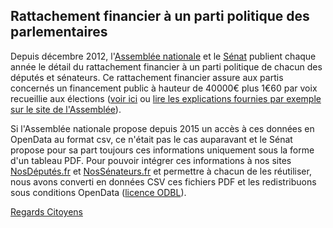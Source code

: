 ## Rattachement financier à un parti politique des parlementaires

Depuis décembre 2012, l'[Assemblée nationale](http://www.assemblee-nationale.fr/14/tribun/xml/liste_rattachement_partis_2015.asp) et le [Sénat](http://www.senat.fr/fileadmin/Fichiers/Images/role/declarations_rattachement_parti_politique.pdf) publient chaque année le détail du rattachement financier à un parti politique de chacun des députés et sénateurs. Ce rattachement financier assure aux partis concernés un financement public à hauteur de 40000€ plus 1€60 par voix recueillie aux élections ([voir ici](http://www.regardscitoyens.org/financement-des-partis-les-consequences-des-legislatives-2012/) ou [lire les explications fournies par exemple sur le site de l'Assemblée](http://www.assemblee-nationale.fr/connaissance/fiches_synthese/septembre2012/fiche_15.asp)).

Si l'Assemblée nationale propose depuis 2015 un accès à ces données en OpenData au format csv, ce n'était pas le cas auparavant et le Sénat propose pour sa part toujours ces informations uniquement sous la forme d'un tableau PDF.
Pour pouvoir intégrer ces informations à nos sites [NosDéputés.fr](http://www.nosdeputes.fr) et [NosSénateurs.fr](http://www.nossenateurs.fr) et permettre à chacun de les réutiliser, nous avons converti en données CSV ces fichiers PDF et les redistribuons sous conditions OpenData ([licence ODBL](http://www.vvlibri.org/fr/licence/odbl/10/fr/legalcode)).

[Regards Citoyens](http://www.regardscitoyens.org)
